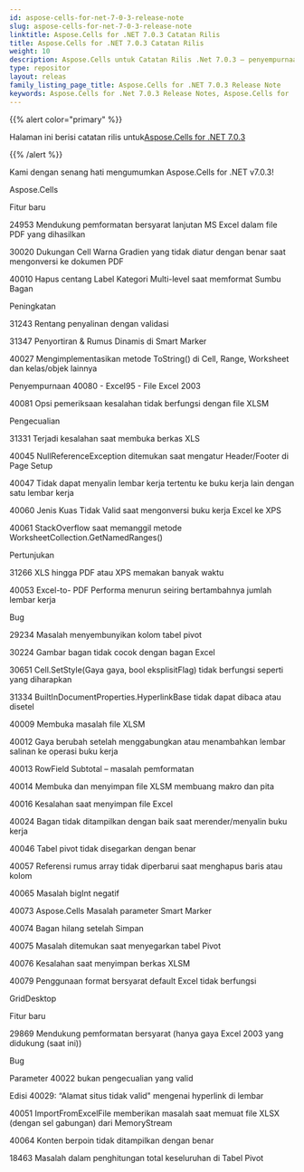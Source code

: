 ```yaml
---
id: aspose-cells-for-net-7-0-3-release-note
slug: aspose-cells-for-net-7-0-3-release-note
linktitle: Aspose.Cells for .NET 7.0.3 Catatan Rilis
title: Aspose.Cells for .NET 7.0.3 Catatan Rilis
weight: 10
description: Aspose.Cells untuk Catatan Rilis .Net 7.0.3 – penyempurnaan terbaru, fitur baru, dan perbaikan
type: repositor
layout: releas
family_listing_page_title: Aspose.Cells for .NET 7.0.3 Release Note
keywords: Aspose.Cells for .Net 7.0.3 Release Notes, Aspose.Cells for .Net 7.0.3 updates and fixe
---
```

{{% alert color="primary" %}} 

 Halaman ini berisi catatan rilis untuk[Aspose.Cells for .NET 7.0.3](https://releases.aspose.com/cells/net/new-releases/aspose.cells-for-.net-7.0.3/)

{{% /alert %}} 

 Kami dengan senang hati mengumumkan Aspose.Cells for .NET v7.0.3!

Aspose.Cells 

 Fitur baru

 24953 Mendukung pemformatan bersyarat lanjutan MS Excel dalam file PDF yang dihasilkan

30020 Dukungan Cell Warna Gradien yang tidak diatur dengan benar saat mengonversi ke dokumen PDF

 40010 Hapus centang Label Kategori Multi-level saat memformat Sumbu Bagan

 Peningkatan

 31243 Rentang penyalinan dengan validasi

 31347 Penyortiran & Rumus Dinamis di Smart Marker

 40027 Mengimplementasikan metode ToString() di Cell, Range, Worksheet dan kelas/objek lainnya

 Penyempurnaan 40080 - Excel95 - File Excel 2003

 40081 Opsi pemeriksaan kesalahan tidak berfungsi dengan file XLSM



 Pengecualian

 31331 Terjadi kesalahan saat membuka berkas XLS

 40045 NullReferenceException ditemukan saat mengatur Header/Footer di Page Setup

 40047 Tidak dapat menyalin lembar kerja tertentu ke buku kerja lain dengan satu lembar kerja

 40060 Jenis Kuas Tidak Valid saat mengonversi buku kerja Excel ke XPS

 40061 StackOverflow saat memanggil metode WorksheetCollection.GetNamedRanges()

 Pertunjukan

 31266 XLS hingga PDF atau XPS memakan banyak waktu

40053 Excel-to- PDF Performa menurun seiring bertambahnya jumlah lembar kerja

Bug

 29234 Masalah menyembunyikan kolom tabel pivot

 30224 Gambar bagan tidak cocok dengan bagan Excel

 30651 Cell.SetStyle(Gaya gaya, bool eksplisitFlag) tidak berfungsi seperti yang diharapkan

 31334 BuiltInDocumentProperties.HyperlinkBase tidak dapat dibaca atau disetel

 40009 Membuka masalah file XLSM

 40012 Gaya berubah setelah menggabungkan atau menambahkan lembar salinan ke operasi buku kerja

 40013 RowField Subtotal – masalah pemformatan

 40014 Membuka dan menyimpan file XLSM membuang makro dan pita

 40016 Kesalahan saat menyimpan file Excel

 40024 Bagan tidak ditampilkan dengan baik saat merender/menyalin buku kerja

 40046 Tabel pivot tidak disegarkan dengan benar

 40057 Referensi rumus array tidak diperbarui saat menghapus baris atau kolom

 40065 Masalah bigInt negatif

 40073 Aspose.Cells Masalah parameter Smart Marker

 40074 Bagan hilang setelah Simpan

40075 Masalah ditemukan saat menyegarkan tabel Pivot

 40076 Kesalahan saat menyimpan berkas XLSM

 40079 Penggunaan format bersyarat default Excel tidak berfungsi

 GridDesktop

 Fitur baru

 29869 Mendukung pemformatan bersyarat (hanya gaya Excel 2003 yang didukung (saat ini))

Bug

 Parameter 40022 bukan pengecualian yang valid

 Edisi 40029: “Alamat situs tidak valid" mengenai hyperlink di lembar

 40051 ImportFromExcelFile memberikan masalah saat memuat file XLSX (dengan sel gabungan) dari MemoryStream

 40064 Konten berpoin tidak ditampilkan dengan benar

 18463 Masalah dalam penghitungan total keseluruhan di Tabel Pivot
